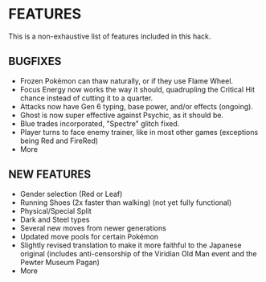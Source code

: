 # FEATURES

This is a non-exhaustive list of features included in this hack.

## BUGFIXES

* Frozen Pokémon can thaw naturally, or if they use Flame Wheel.
* Focus Energy now works the way it should, quadrupling the Critical Hit chance instead of cutting it to a quarter.
* Attacks now have Gen 6 typing, base power, and/or effects (ongoing).
* Ghost is now super effective against Psychic, as it should be.
* Blue trades incorporated, "Spectre" glitch fixed.
* Player turns to face enemy trainer, like in most other games (exceptions being Red and FireRed)
* More

## NEW FEATURES

* Gender selection (Red or Leaf)
* Running Shoes (2x faster than walking) (not yet fully functional)
* Physical/Special Split
* Dark and Steel types
* Several new moves from newer generations
* Updated move pools for certain Pokémon
* Slightly revised translation to make it more faithful to the Japanese original (includes anti-censorship of the Viridian Old Man event and the Pewter Museum Pagan)
* More